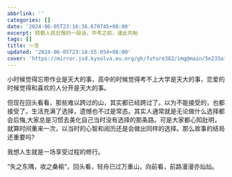 ```yaml
---
abbrlink: ''
categories: []
date: '2024-06-05T23:16:36.670745+08:00'
excerpt: 转载人民日报的一段话，中考之前，谨此共勉
tags: []
title: 一言
updated: '2024-06-05T23:18:55.054+08:00'
cover: 'https://mirror.jsd.kysolva.eu.org/gh/future382/img@main/5e233a14c9334a84a879795ee679d2c1.webp'
---
```

<!--more-->

小时候觉得忘带作业是天大的事，高中的时候觉得考不上大学是天大的事，恋爱的时候觉得和喜欢的人分开是天大的事。

但现在回头看看，那些难以跨过的山，其实都已经跨过了。以为不能接受的，也都接受了。生活充满了选择，遗憾也不过是常态。其实人通常就是无论做什么选择都会后悔,大家总是习惯去美化自己当时没有选择的那条路。可是大家都心知肚明，就算时间重来一次，以当时的心智和阅历还是会做出同样的选择。那么故事的结局还重要吗?

我想人生就是一场享受过程的修行。

“失之东隅，收之桑榆”，回头看，轻舟已过万重山，向前看，前路漫漫亦灿灿。
